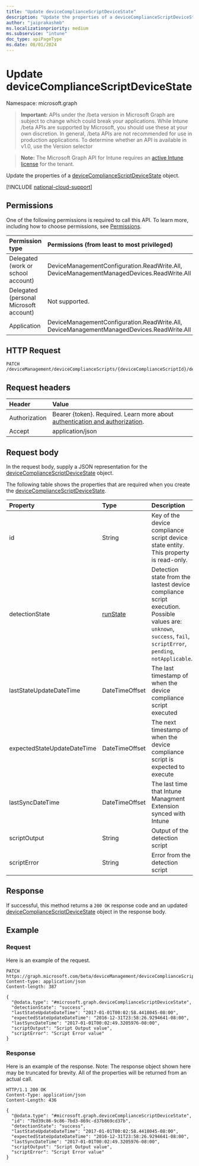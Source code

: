 ```yaml
---
title: "Update deviceComplianceScriptDeviceState"
description: "Update the properties of a deviceComplianceScriptDeviceState object."
author: "jaiprakashmb"
ms.localizationpriority: medium
ms.subservice: "intune"
doc_type: apiPageType
ms.date: 08/01/2024
---
```


# Update deviceComplianceScriptDeviceState

Namespace: microsoft.graph

> **Important:** APIs under the /beta version in Microsoft Graph are subject to change which could break your applications. While Intune /beta APIs are supported by Microsoft, you should use these at your own discretion. In general, /beta APIs are not recommended for use in production applications. To determine whether an API is available in v1.0, use the Version selector

> **Note:** The Microsoft Graph API for Intune requires an [active Intune license](https://go.microsoft.com/fwlink/?linkid=839381) for the tenant.

Update the properties of a [deviceComplianceScriptDeviceState](../resources/intune-devices-devicecompliancescriptdevicestate.md) object.

[!INCLUDE [national-cloud-support](../../includes/all-clouds.md)]

## Permissions
One of the following permissions is required to call this API. To learn more, including how to choose permissions, see [Permissions](/graph/permissions-reference).

|Permission type|Permissions (from least to most privileged)|
|:---|:---|
|Delegated (work or school account)|DeviceManagementConfiguration.ReadWrite.All, DeviceManagementManagedDevices.ReadWrite.All|
|Delegated (personal Microsoft account)|Not supported.|
|Application|DeviceManagementConfiguration.ReadWrite.All, DeviceManagementManagedDevices.ReadWrite.All|

## HTTP Request
<!-- {
  "blockType": "ignored"
}
-->
``` http
PATCH /deviceManagement/deviceComplianceScripts/{deviceComplianceScriptId}/deviceRunStates/{deviceComplianceScriptDeviceStateId}
```

## Request headers
|Header|Value|
|:---|:---|
|Authorization|Bearer {token}. Required. Learn more about [authentication and authorization](/graph/auth/auth-concepts).|
|Accept|application/json|

## Request body
In the request body, supply a JSON representation for the [deviceComplianceScriptDeviceState](../resources/intune-devices-devicecompliancescriptdevicestate.md) object.

The following table shows the properties that are required when you create the [deviceComplianceScriptDeviceState](../resources/intune-devices-devicecompliancescriptdevicestate.md).

|Property|Type|Description|
|:---|:---|:---|
|id|String|Key of the device compliance script device state entity. This property is read-only.|
|detectionState|[runState](../resources/intune-shared-runstate.md)|Detection state from the lastest device compliance script execution. Possible values are: `unknown`, `success`, `fail`, `scriptError`, `pending`, `notApplicable`.|
|lastStateUpdateDateTime|DateTimeOffset|The last timestamp of when the device compliance script executed|
|expectedStateUpdateDateTime|DateTimeOffset|The next timestamp of when the device compliance script is expected to execute|
|lastSyncDateTime|DateTimeOffset|The last time that Intune Managment Extension synced with Intune|
|scriptOutput|String|Output of the detection script|
|scriptError|String|Error from the detection script|



## Response
If successful, this method returns a `200 OK` response code and an updated [deviceComplianceScriptDeviceState](../resources/intune-devices-devicecompliancescriptdevicestate.md) object in the response body.

## Example

### Request
Here is an example of the request.
``` http
PATCH https://graph.microsoft.com/beta/deviceManagement/deviceComplianceScripts/{deviceComplianceScriptId}/deviceRunStates/{deviceComplianceScriptDeviceStateId}
Content-type: application/json
Content-length: 387

{
  "@odata.type": "#microsoft.graph.deviceComplianceScriptDeviceState",
  "detectionState": "success",
  "lastStateUpdateDateTime": "2017-01-01T00:02:58.4418045-08:00",
  "expectedStateUpdateDateTime": "2016-12-31T23:58:26.9294641-08:00",
  "lastSyncDateTime": "2017-01-01T00:02:49.3205976-08:00",
  "scriptOutput": "Script Output value",
  "scriptError": "Script Error value"
}
```

### Response
Here is an example of the response. Note: The response object shown here may be truncated for brevity. All of the properties will be returned from an actual call.
``` http
HTTP/1.1 200 OK
Content-Type: application/json
Content-Length: 436

{
  "@odata.type": "#microsoft.graph.deviceComplianceScriptDeviceState",
  "id": "7bd39c86-9c86-7bd3-869c-d37b869cd37b",
  "detectionState": "success",
  "lastStateUpdateDateTime": "2017-01-01T00:02:58.4418045-08:00",
  "expectedStateUpdateDateTime": "2016-12-31T23:58:26.9294641-08:00",
  "lastSyncDateTime": "2017-01-01T00:02:49.3205976-08:00",
  "scriptOutput": "Script Output value",
  "scriptError": "Script Error value"
}
```